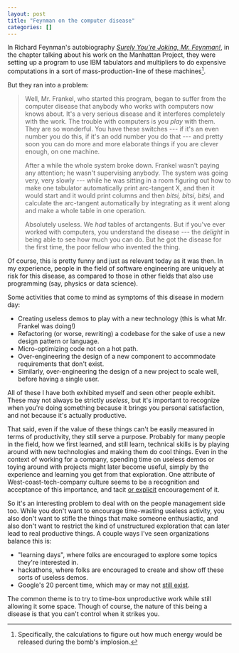 ```yaml
---
layout: post
title: "Feynman on the computer disease"
categories: []
---
```


In Richard Feynman's autobiography
[_Surely You're Joking, Mr. Feynman!_](https://en.wikipedia.org/wiki/Surely_You%27re_Joking,_Mr._Feynman!),
in the chapter talking about his work on the Manhattan Project, they were setting up a program to
use IBM tabulators and multipliers to do expensive computations in a sort of mass-production-line of
these machines[^1].

But they ran into a problem:

> Well, Mr. Frankel, who started this program, began to suffer from the computer disease that
> anybody who works with computers now knows about. It's a very serious disease and it interferes
> completely with the work. The trouble with computers is you _play_ with them. They are so
> wonderful. You have these switches­ ---­ if it's an even number you do this, if it's an odd number
> you do that ---­­ and pretty soon you can do more and more elaborate things if you are clever
> enough, on one machine.
>
> After a while the whole system broke down. Frankel wasn't paying any attention; he wasn't
> supervising anybody. The system was going very, very slowly --- ­­while he was sitting in a room
> figuring out how to make one tabulator automatically print arc-­tangent X, and then it would start
> and it would print columns and then _bitsi, bitsi, bitsi,_ and calculate the arc-­tangent
> automatically by integrating as it went along and make a whole table in one operation.
>
> Absolutely useless. We _had_ tables of arc­tangents. But if you've ever worked with computers, you
> understand the disease ­­--- the _delight_ in being able to see how much you can do. But he got
> the disease for the first time, the poor fellow who invented the thing.

Of course, this is pretty funny and just as relevant today as it was then. In my experience, people
in the field of software engineering are uniquely at risk for this disease, as compared to those in
other fields that also use programming (say, physics or data science).

Some activities that come to mind as symptoms of this disease in modern day:

- Creating useless demos to play with a new technology (this is what Mr. Frankel was doing!)
- Refactoring (or worse, rewriting) a codebase for the sake of use a new design pattern or language.
- Micro-optimizing code not on a hot path.
- Over-engineering the design of a new component to accommodate requirements that don't exist.
- Similarly, over-engineering the design of a new project to scale well, before having a single
  user.

All of these I have both exhibited myself and seen other people exhibit. These may not always be
strictly _useless_, but it's important to recognize when you're doing something because it brings
you personal satisfaction, and not because it's actually productive.

That said, even if the value of these things can't be easily measured in terms of productivity, they
still serve a purpose. Probably for many people in the field, how we first learned, and still learn,
technical skills is by playing around with new technologies and making them do cool things. Even in
the context of working for a company, spending time on useless demos or toying around with projects
might later become useful, simply by the experience and learning you get from that exploration. One
attribute of West-coast-tech-company culture seems to be a recognition and acceptance of this
importance, and tacit
[or explicit](https://en.wikipedia.org/wiki/Side_project_time#Google_implementation) encouragement
of it.

So it's an interesting problem to deal with on the people management side too. While you don't want
to encourage time-wasting useless activity, you also don't want to stifle the things that make
someone enthusiastic, and also don't want to restrict the kind of unstructured exploration that can
later lead to real productive things. A couple ways I've seen organizations balance this is:

- "learning days", where folks are encouraged to explore some topics they're interested in.
- hackathons, where folks are encouraged to create and show off these sorts of useless demos.
- Google's 20 percent time, which may or may not
  [still exist](https://www.theatlantic.com/technology/archive/2013/08/20-time-perk-google-no-more/312063/).

The common theme is to try to time-box unproductive work while still allowing it some space. Though
of course, the nature of this being a disease is that you can't control when it strikes you.

[^1]:
    Specifically, the calculations to figure out how much energy would be released during the bomb's
    implosion.
